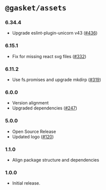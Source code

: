 # `@gasket/assets`

### 6.34.4

- Upgrade eslint-plugin-unicorn v43 ([#436])

### 6.15.1

- Fix for missing react svg files ([#332])

### 6.11.2

- Use fs.promises and upgrade mkdirp ([#319])

### 6.0.0

- Version alignment
- Upgraded dependencies ([#247])

### 5.0.0

- Open Source Release
- Updated logo ([#120])

### 1.1.0

- Align package structure and dependencies

### 1.0.0

- Initial release.


[#120]: https://github.com/godaddy/gasket/pull/120
[#247]: https://github.com/godaddy/gasket/pull/247
[#319]: https://github.com/godaddy/gasket/pull/319
[#332]: https://github.com/godaddy/gasket/pull/332
[#436]: https://github.com/godaddy/gasket/pull/436

